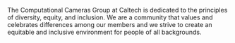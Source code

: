 The Computational Cameras Group at Caltech is dedicated to the principles of diversity, equity, and inclusion. We are a community that values and celebrates differences among our members and we strive to create an equitable and inclusive environment for people of all backgrounds.
